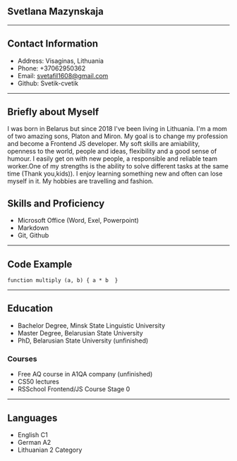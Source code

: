 ## Svetlana Mazynskaja


*****
## Contact Information
+ Address: Visaginas, Lithuania
+ Phone: +37062950362
+ Email: svetafil1608@gmail.com
+ Github: Svetik-cvetik


*****
## Briefly about Myself
I was born in Belarus but since 2018 I've been living in Lithuania. I'm a mom of two amazing sons, Platon and Miron. My goal is to change my profession and become a Frontend JS developer. My soft skills are amiability, openness to the world, people and ideas, flexibility and a good sense of humour. I easily get on with new people, a responsible and reliable team worker.One of my strengths is the ability to solve different tasks at the same time (Thank you,kids)). I enjoy learning something new and often can lose myself in it. My hobbies are travelling and fashion.



## Skills and Proficiency
+ Microsoft Office (Word, Exel, Powerpoint)
+ Markdown
+ Git, Github


*****  
## Code Example
`function multiply (a, b) { a * b 
}`


*****
## Education
+ Bachelor Degree, Minsk State Linguistic University
+ Master Degree, Belarusian State University
+ PhD, Belarusian State University (unfinished)
### Courses
+ Free AQ course in A1QA company (unfinished)
+ CS50 lectures
+ RSSchool Frontend/JS Course Stage 0


*****
## Languages
+ English C1
+ German A2
+ Lithuanian 2 Category 